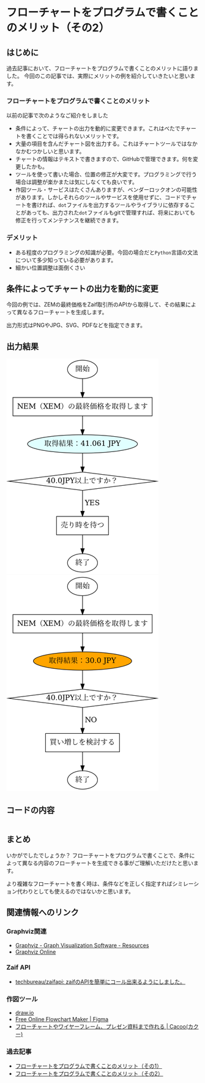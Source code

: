 # フローチャートをプログラムで書くことのメリット（その2）




## はじめに

過去記事において、フローチャートをプログラムで書くことのメリットに語りました。
今回のこの記事では、実際にメリットの例を紹介していきたいと思います。

### フローチャートをプログラムで書くことのメリット

以前の記事で次のようなご紹介をしました

- 条件によって、チャートの出力を動的に変更できます。これはべたでチャートを書くことでは得られないメリットです。
- 大量の項目を含んだチャート図を出力する。これはチャートツールではなかなかむつかしいと思います。
- チャートの情報はテキストで書きますので、GitHubで管理できます。何を変更したかも。
- ツールを使って書いた場合、位置の修正が大変です。プログラミングで行う場合は調整が楽かまたは気にしなくても良いです。
- 作図ツール・サービスはたくさんありますが、ベンダーロックオンの可能性があります。しかしそれらのツールやサービスを使用せずに、コードでチャートを書ければ、`dot`ファイルを出力するツールやライブラリに依存することがあっても、出力された`dot`ファイルもgitで管理すれば、将来においても修正を行ってメンテナンスを継続できます。

### デメリット

- ある程度のプログラミングの知識が必要。今回の場合だと`Python`言語の文法について多少知っている必要があります。
- 細かい位置調整は面倒くさい

## 条件によってチャートの出力を動的に変更

今回の例では、ZEMの最終価格をZaif取引所のAPIから取得して、その結果によって異なるフローチャートを生成します。

出力形式はPNGやJPG、SVG、PDFなどを指定できます。


## 出力結果

![](./images/example_flow1.png)
![](./images/example_flow2.png)

## コードの内容

```

```

## まとめ

いかがでしたでしょうか？
フローチャートをプログラムで書くことで、条件によって異なる内容のフローチャートを生成できる事がご理解いただけたと思います。

より複雑なフローチャートを書く時は、条件などを正しく指定すればシミレーション代わりとしても使えるのではないかと思います。


## 関連情報へのリンク

### Graphviz関連

- [Graphviz - Graph Visualization Software - Resources](https://www.graphviz.org/resources/)
- [Graphviz Online](http://dreampuf.github.io/GraphvizOnline/)

### Zaif API

- [techbureau/zaifapi: zaifのAPIを簡単にコール出来るようにしました。](https://github.com/techbureau/zaifapi)

### 作図ツール

- [draw.io](https://www.draw.io/)
- [Free Online Flowchart Maker | Figma](https://www.figma.com/templates/flowchart-maker/)
- [フローチャートやワイヤーフレーム、プレゼン資料まで作れる | Cacoo(カクー)](https://cacoo.com/ja/)

### 過去記事

- [フローチャートをプログラムで書くことのメリット（その1）](https://nemlog.nem.social/blog/55529)
- [フローチャートをプログラムで書くことのメリット（その2）](https://nemlog.nem.social/blog/55579)